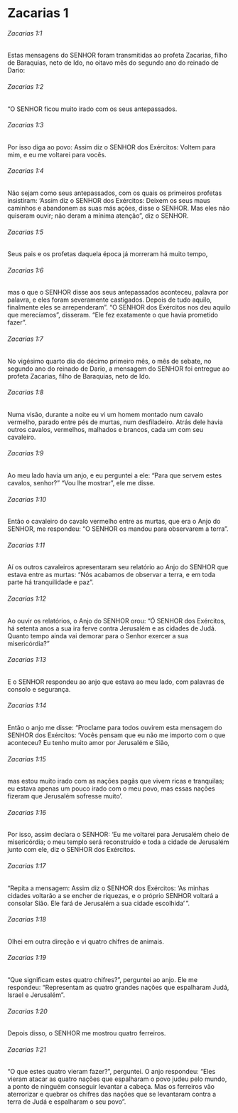 # Zacarias 1

###### Zacarias 1:1

Estas mensagens do SENHOR foram transmitidas ao profeta Zacarias, filho de Baraquias, neto de Ido, no oitavo mês do segundo ano do reinado de Dario:

###### Zacarias 1:2

“O SENHOR ficou muito irado com os seus antepassados.

###### Zacarias 1:3

Por isso diga ao povo: Assim diz o SENHOR dos Exércitos: Voltem para mim, e eu me voltarei para vocês.

###### Zacarias 1:4

Não sejam como seus antepassados, com os quais os primeiros profetas insistiram: ‘Assim diz o SENHOR dos Exércitos: Deixem os seus maus caminhos e abandonem as suas más ações, disse o SENHOR. Mas eles não quiseram ouvir; não deram a mínima atenção”, diz o SENHOR.

###### Zacarias 1:5

Seus pais e os profetas daquela época já morreram há muito tempo,

###### Zacarias 1:6

mas o que o SENHOR disse aos seus antepassados aconteceu, palavra por palavra, e eles foram severamente castigados. Depois de tudo aquilo, finalmente eles se arrependeram”. “O SENHOR dos Exércitos nos deu aquilo que merecíamos”, disseram. “Ele fez exatamente o que havia prometido fazer”.

###### Zacarias 1:7

No vigésimo quarto dia do décimo primeiro mês, o mês de sebate, no segundo ano do reinado de Dario, a mensagem do SENHOR foi entregue ao profeta Zacarias, filho de Baraquias, neto de Ido.

###### Zacarias 1:8

Numa visão, durante a noite eu vi um homem montado num cavalo vermelho, parado entre pés de murtas, num desfiladeiro. Atrás dele havia outros cavalos, vermelhos, malhados e brancos, cada um com seu cavaleiro.

###### Zacarias 1:9

Ao meu lado havia um anjo, e eu perguntei a ele: “Para que servem estes cavalos, senhor?” “Vou lhe mostrar”, ele me disse.

###### Zacarias 1:10

Então o cavaleiro do cavalo vermelho entre as murtas, que era o Anjo do SENHOR, me respondeu: “O SENHOR os mandou para observarem a terra”.

###### Zacarias 1:11

Aí os outros cavaleiros apresentaram seu relatório ao Anjo do SENHOR que estava entre as murtas: “Nós acabamos de observar a terra, e em toda parte há tranquilidade e paz”.

###### Zacarias 1:12

Ao ouvir os relatórios, o Anjo do SENHOR orou: “Ó SENHOR dos Exércitos, há setenta anos a sua ira ferve contra Jerusalém e as cidades de Judá. Quanto tempo ainda vai demorar para o Senhor exercer a sua misericórdia?”

###### Zacarias 1:13

E o SENHOR respondeu ao anjo que estava ao meu lado, com palavras de consolo e segurança.

###### Zacarias 1:14

Então o anjo me disse: “Proclame para todos ouvirem esta mensagem do SENHOR dos Exércitos: ‘Vocês pensam que eu não me importo com o que aconteceu? Eu tenho muito amor por Jerusalém e Sião,

###### Zacarias 1:15

mas estou muito irado com as nações pagãs que vivem ricas e tranquilas; eu estava apenas um pouco irado com o meu povo, mas essas nações fizeram que Jerusalém sofresse muito’.

###### Zacarias 1:16

Por isso, assim declara o SENHOR: ‘Eu me voltarei para Jerusalém cheio de misericórdia; o meu templo será reconstruído e toda a cidade de Jerusalém junto com ele, diz o SENHOR dos Exércitos.

###### Zacarias 1:17

“Repita a mensagem: Assim diz o SENHOR dos Exércitos: ‘As minhas cidades voltarão a se encher de riquezas, e o próprio SENHOR voltará a consolar Sião. Ele fará de Jerusalém a sua cidade escolhida’ ”.

###### Zacarias 1:18

Olhei em outra direção e vi quatro chifres de animais.

###### Zacarias 1:19

“Que significam estes quatro chifres?”, perguntei ao anjo. Ele me respondeu: “Representam as quatro grandes nações que espalharam Judá, Israel e Jerusalém”.

###### Zacarias 1:20

Depois disso, o SENHOR me mostrou quatro ferreiros.

###### Zacarias 1:21

“O que estes quatro vieram fazer?”, perguntei. O anjo respondeu: “Eles vieram atacar as quatro nações que espalharam o povo judeu pelo mundo, a ponto de ninguém conseguir levantar a cabeça. Mas os ferreiros vão aterrorizar e quebrar os chifres das nações que se levantaram contra a terra de Judá e espalharam o seu povo”.


